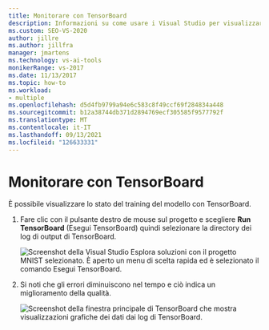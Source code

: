 ```yaml
---
title: Monitorare con TensorBoard
description: Informazioni su come usare i Visual Studio per visualizzare lo stato di avanzamento del training del modello con TensorBoard.
ms.custom: SEO-VS-2020
author: jillre
ms.author: jillfra
manager: jmartens
ms.technology: vs-ai-tools
monikerRange: vs-2017
ms.date: 11/13/2017
ms.topic: how-to
ms.workload:
- multiple
ms.openlocfilehash: d5d4fb9799a94e6c583c8f49ccf69f284834a448
ms.sourcegitcommit: b12a38744db371d2894769ecf305585f9577792f
ms.translationtype: MT
ms.contentlocale: it-IT
ms.lasthandoff: 09/13/2021
ms.locfileid: "126633331"
---
```

# <a name="monitor-with-tensorboard"></a>Monitorare con TensorBoard

È possibile visualizzare lo stato del training del modello con TensorBoard.

1. Fare clic con il pulsante destro de mouse sul progetto e scegliere **Run TensorBoard** (Esegui TensorBoard) quindi selezionare la directory dei log di output di TensorBoard.

    ![Screenshot della Visual Studio Esplora soluzioni con il progetto MNIST selezionato. È aperto un menu di scelta rapida ed è selezionato il comando Esegui TensorBoard.](media/monitor-tensorboard/run-tensorboard.png)

2. Si noti che gli errori diminuiscono nel tempo e ciò indica un miglioramento della qualità.

    ![Screenshot della finestra principale di TensorBoard che mostra visualizzazioni grafiche dei dati dai log di TensorBoard.](media/monitor-tensorboard/tensorboard.png)

